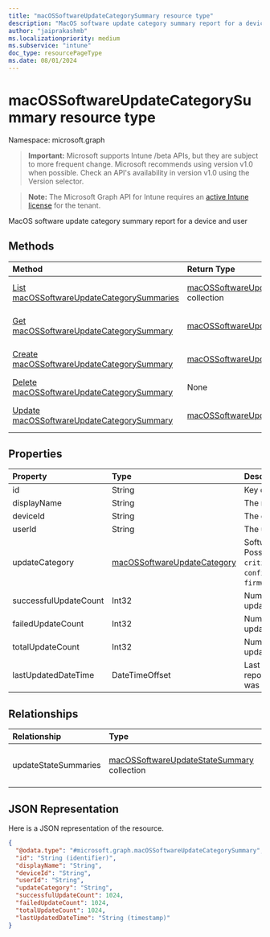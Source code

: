 ```yaml
---
title: "macOSSoftwareUpdateCategorySummary resource type"
description: "MacOS software update category summary report for a device and user"
author: "jaiprakashmb"
ms.localizationpriority: medium
ms.subservice: "intune"
doc_type: resourcePageType
ms.date: 08/01/2024
---
```


# macOSSoftwareUpdateCategorySummary resource type

Namespace: microsoft.graph

> **Important:** Microsoft supports Intune /beta APIs, but they are subject to more frequent change. Microsoft recommends using version v1.0 when possible. Check an API's availability in version v1.0 using the Version selector.

> **Note:** The Microsoft Graph API for Intune requires an [active Intune license](https://go.microsoft.com/fwlink/?linkid=839381) for the tenant.

MacOS software update category summary report for a device and user

## Methods
|Method|Return Type|Description|
|:---|:---|:---|
|[List macOSSoftwareUpdateCategorySummaries](../api/intune-deviceconfig-macossoftwareupdatecategorysummary-list.md)|[macOSSoftwareUpdateCategorySummary](../resources/intune-deviceconfig-macossoftwareupdatecategorysummary.md) collection|List properties and relationships of the [macOSSoftwareUpdateCategorySummary](../resources/intune-deviceconfig-macossoftwareupdatecategorysummary.md) objects.|
|[Get macOSSoftwareUpdateCategorySummary](../api/intune-deviceconfig-macossoftwareupdatecategorysummary-get.md)|[macOSSoftwareUpdateCategorySummary](../resources/intune-deviceconfig-macossoftwareupdatecategorysummary.md)|Read properties and relationships of the [macOSSoftwareUpdateCategorySummary](../resources/intune-deviceconfig-macossoftwareupdatecategorysummary.md) object.|
|[Create macOSSoftwareUpdateCategorySummary](../api/intune-deviceconfig-macossoftwareupdatecategorysummary-create.md)|[macOSSoftwareUpdateCategorySummary](../resources/intune-deviceconfig-macossoftwareupdatecategorysummary.md)|Create a new [macOSSoftwareUpdateCategorySummary](../resources/intune-deviceconfig-macossoftwareupdatecategorysummary.md) object.|
|[Delete macOSSoftwareUpdateCategorySummary](../api/intune-deviceconfig-macossoftwareupdatecategorysummary-delete.md)|None|Deletes a [macOSSoftwareUpdateCategorySummary](../resources/intune-deviceconfig-macossoftwareupdatecategorysummary.md).|
|[Update macOSSoftwareUpdateCategorySummary](../api/intune-deviceconfig-macossoftwareupdatecategorysummary-update.md)|[macOSSoftwareUpdateCategorySummary](../resources/intune-deviceconfig-macossoftwareupdatecategorysummary.md)|Update the properties of a [macOSSoftwareUpdateCategorySummary](../resources/intune-deviceconfig-macossoftwareupdatecategorysummary.md) object.|

## Properties
|Property|Type|Description|
|:---|:---|:---|
|id|String|Key of the entity.|
|displayName|String|The name of the report|
|deviceId|String|The device ID.|
|userId|String|The user ID.|
|updateCategory|[macOSSoftwareUpdateCategory](../resources/intune-deviceconfig-macossoftwareupdatecategory.md)|Software update type. Possible values are: `critical`, `configurationDataFile`, `firmware`, `other`.|
|successfulUpdateCount|Int32|Number of successful updates on the device|
|failedUpdateCount|Int32|Number of failed updates on the device|
|totalUpdateCount|Int32|Number of total updates on the device|
|lastUpdatedDateTime|DateTimeOffset|Last date time the report for this device was updated.|

## Relationships
|Relationship|Type|Description|
|:---|:---|:---|
|updateStateSummaries|[macOSSoftwareUpdateStateSummary](../resources/intune-deviceconfig-macossoftwareupdatestatesummary.md) collection|Summary of the update states.|

## JSON Representation
Here is a JSON representation of the resource.
<!-- {
  "blockType": "resource",
  "keyProperty": "id",
  "@odata.type": "microsoft.graph.macOSSoftwareUpdateCategorySummary"
}
-->
``` json
{
  "@odata.type": "#microsoft.graph.macOSSoftwareUpdateCategorySummary",
  "id": "String (identifier)",
  "displayName": "String",
  "deviceId": "String",
  "userId": "String",
  "updateCategory": "String",
  "successfulUpdateCount": 1024,
  "failedUpdateCount": 1024,
  "totalUpdateCount": 1024,
  "lastUpdatedDateTime": "String (timestamp)"
}
```